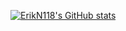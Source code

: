 [![ErikN118's GitHub stats](https://erikn118.vercel.app/api?username=ErikN118)](https://github.com/anuraghazra/github-readme-stats)
